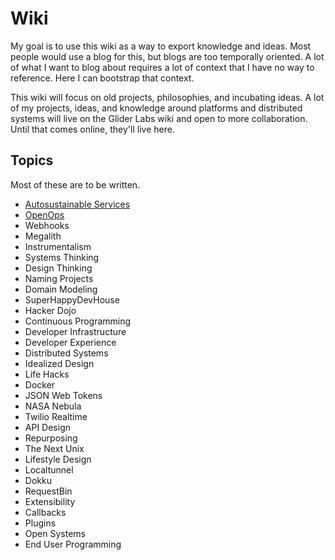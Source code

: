 # Wiki

My goal is to use this wiki as a way to export knowledge and ideas. Most people would use a blog for this, but blogs are too temporally oriented. A lot of what I want to blog about requires a lot of context that I have no way to reference. Here I can bootstrap that context.

This wiki will focus on old projects, philosophies, and incubating ideas. A lot of my projects, ideas, and knowledge around platforms and distributed systems will live on the Glider Labs wiki and open to more collaboration. Until that comes online, they'll live here.

## Topics

Most of these are to be written.

 * [Autosustainable Services](Autosustainable)
 * [OpenOps](OpenOps)
 * Webhooks
 * Megalith
 * Instrumentalism
 * Systems Thinking
 * Design Thinking
 * Naming Projects
 * Domain Modeling
 * SuperHappyDevHouse
 * Hacker Dojo
 * Continuous Programming
 * Developer Infrastructure
 * Developer Experience
 * Distributed Systems
 * Idealized Design
 * Life Hacks
 * Docker
 * JSON Web Tokens
 * NASA Nebula
 * Twilio Realtime
 * API Design
 * Repurposing
 * The Next Unix
 * Lifestyle Design
 * Localtunnel
 * Dokku
 * RequestBin
 * Extensibility
 * Callbacks
 * Plugins
 * Open Systems
 * End User Programming
